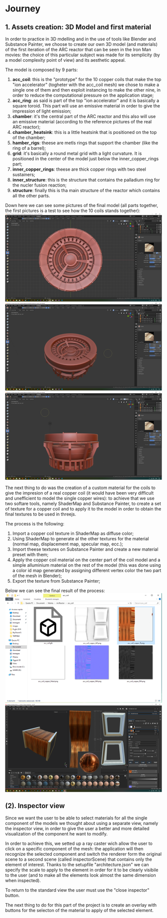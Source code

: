 # Journey

## 1. Assets creation: 3D Model and first material
In order to practice in 3D mdelling and in the use of tools like Blender and Substance Painter, we choose to create our own 3D model (and materials) of the first iteration of the ARC reactor that can be seen in the Iron Man movies: the choice of this particular subject was made for its semplicity (by a model complexity point of view) and its aesthetic appeal.

The model is composed by 9 parts:
1.  **acc_coil**: this is the "prototype" for the 10 copper coils that make the top "ion accelerator" (togheter with the acc_coil mesh) we chose to make a single one of them and then exploit instancing to make the other nine, in order to reduce the computational pressure on the application stage;
2.  **acc_ring**: as said is part of the top "ion accelerator" and it is basically a square toroid. This part will use an emissive material in order to give the impression of light emission;
3.  **chamber**: it's the central part of the ARC reactor and this also will use an emissive material (according to the reference pictures of the real ARC reactor);
4.  **chamber_heatsink**: this is a little heatsink that is positioned on the top of the chamber;
5.  **hamber_rigs**: theese are metls rings that support the chamber (like the ring of a barrel);
6.  **grid**: it's basically a round metal grid with a light curvature. It is positioned in the center of the model just below the inner_copper_rings part;
7.  **inner_copper_rings**: theese are thick copper rings with two steel sustainers;
8.  **inner_structure**: this is the structure that contains the palladium ring for the nucler fusion reaction;
9.  **structure**: finally this is tha main structure of the reactor which contains all the other parts.

Down here we can see some pictures of the final model (all parts together, the first pictures is a test to see how the 10 coils stands together):
![reactorView1](images/ArcBuild4.png)
![reactorView2](images/ArcBuild5.png)
![reactorView3](images/ArcBuild6.png)

The next thing to do was the creation of a custom material for the coils to give the impresion of a real copper coil (it would have been very difficult and unefficient to model the single copper wires): to achieve that we use two softare tools, namely ShaderMap and Substance Painter, to create a set of texture for a copper coil and to apply it to the model in order to obtain the final textures to be used in threejs.

The process is the following:
1.  Import a copper coil texture in ShaderMap as diffuse color;
2.  Using ShaderMap to generate al the other textures for the material (normal map, displacement map, specular map, ecc.);
3.  Import theese textures on Substance Painter and create a new material preset with them;
4.  Apply the copper coil material on the center part of the coil model and a simple alluminium material on the rest of the model (this was done using a color id map generated by assigning different vertex color the two part of the mesh in Blender);
5.  Export the texture from Substance Painter;

Below we can see the final result of the process:
![coilMaterial1](images/ArcBuild7.png)
![coilMaterial2](images/ArcBuild8.png)

## (2). Inspector view
Since we want the user to be able to select materials for all the single component of the models we thought about using a separate view, namely the inspector view, in order to give the user a better and more detailed visualization of the component he want to modify.

In order to achieve this, we setted up a ray caster wich allow the user to click on a specific component of the mesh: the application will then recognize the selected component and switch the renderer form the original scene to a second scene (called inspectorScene) that contains only the element of interest.
Thanks to the setupfile "architecture.json" we can specify the scale to apply to the element in order for it to be clearly visibile to the user (and to make all the elements look almost the same dimension when inspected).

To return to the standard view the user must use the "close inspector" button.

The next thing to do for this part of the project is to create an overlay with buttons for the selecton of the material to apply of the selected element.